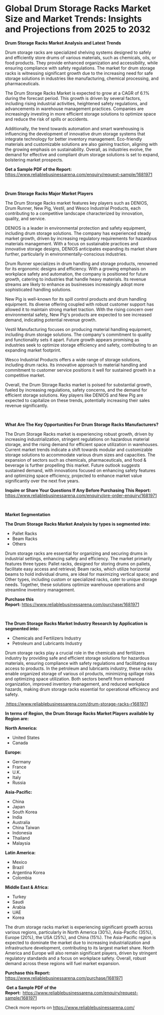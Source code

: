 <p><h1>Global Drum Storage Racks Market Size and Market Trends: Insights and Projections from 2025 to 2032</h1></p><p><strong>Drum Storage Racks Market Analysis and Latest Trends</strong></p>
<p><p>Drum storage racks are specialized shelving systems designed to safely and efficiently store drums of various materials, such as chemicals, oils, or food products. They provide enhanced organization and accessibility, while ensuring compliance with safety regulations. The market for drum storage racks is witnessing significant growth due to the increasing need for safe storage solutions in industries like manufacturing, chemical processing, and pharmaceuticals.</p><p>The Drum Storage Racks Market is expected to grow at a CAGR of 6.1% during the forecast period. This growth is driven by several factors, including rising industrial activities, heightened safety regulations, and advancements in warehouse management practices. Companies are increasingly investing in more efficient storage solutions to optimize space and reduce the risk of spills or accidents. </p><p>Additionally, the trend towards automation and smart warehousing is influencing the development of innovative drum storage systems that integrate technology for better inventory management. Eco-friendly materials and customizable solutions are also gaining traction, aligning with the growing emphasis on sustainability. Overall, as industries evolve, the demand for effective and compliant drum storage solutions is set to expand, bolstering market prospects.</p></p>
<p><strong>Get a Sample PDF of the Report:&nbsp;</strong> <a href="https://www.reliablebusinessarena.com/enquiry/request-sample/1681971?utm_campaign=2531&utm_medium=2&utm_source=Github&utm_content=ia&utm_term=10042025&utm_id=drum-storage-racks">https://www.reliablebusinessarena.com/enquiry/request-sample/1681971</a></p>
<p>&nbsp;</p>
<p><strong>Drum Storage Racks Major Market Players</strong></p>
<p><p>The Drum Storage Racks market features key players such as DENIOS, Drum Runner, New Pig, Vestil, and Wesco Industrial Products, each contributing to a competitive landscape characterized by innovation, quality, and service.</p><p>DENIOS is a leader in environmental protection and safety equipment, including drum storage solutions. The company has experienced steady market growth, driven by increasing regulatory requirements for hazardous materials management. With a focus on sustainable practices and innovative storage designs, DENIOS anticipates expanding its market share further, particularly in environmentally-conscious industries.</p><p>Drum Runner specializes in drum handling and storage products, renowned for its ergonomic designs and efficiency. With a growing emphasis on workplace safety and automation, the company is positioned for future growth, catering to industries that handle heavy materials. Its revenue streams are likely to enhance as businesses increasingly adopt more sophisticated handling solutions.</p><p>New Pig is well-known for its spill control products and drum handling equipment. Its diverse offering coupled with robust customer support has allowed it to maintain strong market traction. With the rising concern over environmental safety, New Pig's products are expected to see increased demand, indicating potential revenue growth.</p><p>Vestil Manufacturing focuses on producing material handling equipment, including drum storage solutions. The company's commitment to quality and functionality sets it apart. Future growth appears promising as industries seek to optimize storage efficiency and safety, contributing to an expanding market footprint.</p><p>Wesco Industrial Products offers a wide range of storage solutions, including drum racks. Its innovative approach to material handling and commitment to customer service positions it well for sustained growth in a competitive market.</p><p>Overall, the Drum Storage Racks market is poised for substantial growth, fueled by increasing regulations, safety concerns, and the demand for efficient storage solutions. Key players like DENIOS and New Pig are expected to capitalize on these trends, potentially increasing their sales revenue significantly.</p></p>
<p>&nbsp;</p>
<p><strong>What Are The Key Opportunities For Drum Storage Racks Manufacturers?</strong></p>
<p><p>The Drum Storage Racks market is experiencing robust growth, driven by increasing industrialization, stringent regulations on hazardous material storage, and the rising demand for efficient space utilization in warehouses. Current market trends indicate a shift towards modular and customizable storage solutions to accommodate various drum sizes and capacities. The expansion of sectors such as chemicals, pharmaceuticals, and food & beverage is further propelling this market. Future outlook suggests sustained demand, with innovations focused on enhancing safety features and optimizing space efficiency, projected to enhance market value significantly over the next five years.</p></p>
<p><strong>Inquire or Share Your Questions If Any Before Purchasing This Report:</strong> <a href="https://www.reliablebusinessarena.com/enquiry/pre-order-enquiry/1681971?utm_campaign=2531&utm_medium=2&utm_source=Github&utm_content=ia&utm_term=10042025&utm_id=drum-storage-racks">https://www.reliablebusinessarena.com/enquiry/pre-order-enquiry/1681971</a></p>
<p>&nbsp;</p>
<p><strong>Market Segmentation</strong></p>
<p><strong>The Drum Storage Racks Market Analysis by types is segmented into:</strong></p>
<p><ul><li>Pallet Racks</li><li>Beam Racks</li><li>Others</li></ul></p>
<p><p>Drum storage racks are essential for organizing and securing drums in industrial settings, enhancing safety and efficiency. The market primarily features three types: Pallet racks, designed for storing drums on pallets, facilitate easy access and retrieval; Beam racks, which utilize horizontal beams to hold individual drums, are ideal for maximizing vertical space; and Other types, including custom or specialized racks, cater to unique storage needs. Together, these solutions optimize warehouse operations and streamline inventory management.</p></p>
<p><strong>Purchase this Report:&nbsp;</strong><a href="https://www.reliablebusinessarena.com/purchase/1681971?utm_campaign=2531&utm_medium=2&utm_source=Github&utm_content=ia&utm_term=10042025&utm_id=drum-storage-racks">https://www.reliablebusinessarena.com/purchase/1681971</a></p>
<p>&nbsp;</p>
<p><strong>The Drum Storage Racks Market Industry Research by Application is segmented into:</strong></p>
<p><ul><li>Chemicals and Fertilizers Industry</li><li>Petroleum and Lubricants Industry</li></ul></p>
<p><p>Drum storage racks play a crucial role in the chemicals and fertilizers industry by providing safe and efficient storage solutions for hazardous materials, ensuring compliance with safety regulations and facilitating easy access to products. In the petroleum and lubricants industry, these racks enable organized storage of various oil products, minimizing spillage risks and optimizing space utilization. Both sectors benefit from enhanced organization, improved inventory management, and reduced workplace hazards, making drum storage racks essential for operational efficiency and safety.</p></p>
<p><a href="https://www.reliablebusinessarena.com/drum-storage-racks-r1681971?utm_campaign=2531&utm_medium=2&utm_source=Github&utm_content=ia&utm_term=10042025&utm_id=drum-storage-racks">&nbsp;https://www.reliablebusinessarena.com/drum-storage-racks-r1681971</a></p>
<p><strong>In terms of Region, the Drum Storage Racks Market Players available by Region are:</strong></p>
<p>
    <p> <strong> North America: </strong>
        <ul>
            <li>United States</li>
            <li>Canada</li>
        </ul>
        </p> 
    <p> <strong> Europe: </strong>
        <ul>
            <li>Germany</li>
            <li>France</li>
            <li>U.K.</li>
            <li>Italy</li>
            <li>Russia</li>
        </ul>
        </p> 
    <p> <strong> Asia-Pacific: </strong>
        <ul>
            <li>China</li>
            <li>Japan</li>
            <li>South Korea</li>
            <li>India</li>
            <li>Australia</li>
            <li>China Taiwan</li>
            <li>Indonesia</li>
            <li>Thailand</li>
            <li>Malaysia</li>
        </ul>
        </p> 
    <p> <strong> Latin America: </strong>
        <ul>
            <li>Mexico</li>
            <li>Brazil</li>
            <li>Argentina Korea</li>
            <li>Colombia</li>
        </ul>
        </p> 
    <p> <strong> Middle East & Africa: </strong>
        <ul>
            <li>Turkey</li>
            <li>Saudi</li>
            <li>Arabia</li>
            <li>UAE</li>
            <li>Korea</li>
        </ul>
    </p>
    </p>
<p><p>The drum storage racks market is experiencing significant growth across various regions, particularly in North America (30%), Asia-Pacific (35%), Europe (20%), the USA (25%), and China (15%). The Asia-Pacific region is expected to dominate the market due to increasing industrialization and infrastructure development, contributing to its largest market share. North America and Europe will also remain significant players, driven by stringent regulatory standards and a focus on workplace safety. Overall, robust demand across these regions will fuel market expansion.</p></p>
<p><strong>Purchase this Report: </strong><a href="https://www.reliablebusinessarena.com/purchase/1681971?utm_campaign=2531&utm_medium=2&utm_source=Github&utm_content=ia&utm_term=10042025&utm_id=drum-storage-racks">https://www.reliablebusinessarena.com/purchase/1681971</a></p>
<p>&nbsp;<strong>Get a Sample PDF of the Report:&nbsp;&nbsp;</strong><a href="https://www.reliablebusinessarena.com/enquiry/request-sample/1681971?utm_campaign=2531&utm_medium=2&utm_source=Github&utm_content=ia&utm_term=10042025&utm_id=drum-storage-racks">https://www.reliablebusinessarena.com/enquiry/request-sample/1681971</a></p>
<p><strong></strong></p>
<p>Check more reports on <a href="https://www.reliablebusinessarena.com/?utm_campaign=2531&utm_medium=2&utm_source=Github&utm_content=ia&utm_term=10042025&utm_id=drum-storage-racks">https://www.reliablebusinessarena.com/</a></p>